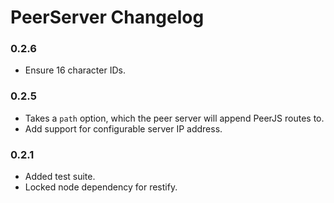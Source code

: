 # PeerServer Changelog

### 0.2.6

* Ensure 16 character IDs.

### 0.2.5

* Takes a `path` option, which the peer server will append PeerJS routes to.
* Add support for configurable server IP address.

### 0.2.1

* Added test suite.
* Locked node dependency for restify.
